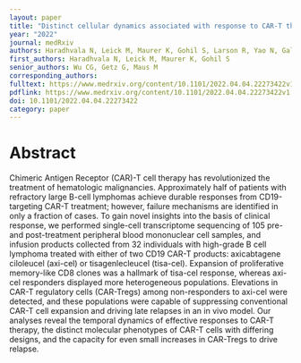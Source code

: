 ```yaml
---
layout: paper
title: "Distinct cellular dynamics associated with response to CAR-T therapy for refractory B-cell lymphoma"
year: "2022"
journal: medRxiv
authors: Haradhvala N, Leick M, Maurer K, Gohil S, Larson R, Yao N, Gallagher K, Katsis K, Frigault M, Southard J, Li S, Kann M, Silva H, Jan M, Rhrissorrakrai K, Utro F, Levovitz C, Jacobs R, Slowik K, Danysh B, Livak K, Parida L, Ferry J, Jacobson C, Wu CJ, Getz G, Maus M
first_authors: Haradhvala N, Leick M, Maurer K, Gohil S
senior_authors: Wu CG, Getz G, Maus M
corresponding_authors: 
fulltext: https://www.medrxiv.org/content/10.1101/2022.04.04.22273422v1
pdflink: https://www.medrxiv.org/content/10.1101/2022.04.04.22273422v1.full.pdf
doi: 10.1101/2022.04.04.22273422
category: paper
---
```



# Abstract

Chimeric Antigen Receptor (CAR)-T cell therapy has revolutionized the treatment of hematologic malignancies. Approximately half of patients with refractory large B-cell lymphomas achieve durable responses from CD19-targeting CAR-T treatment; however, failure mechanisms are identified in only a fraction of cases. To gain novel insights into the basis of clinical response, we performed single-cell transcriptome sequencing of 105 pre- and post-treatment peripheral blood mononuclear cell samples, and infusion products collected from 32 individuals with high-grade B cell lymphoma treated with either of two CD19 CAR-T products: axicabtagene ciloleucel (axi-cel) or tisagenlecleucel (tisa-cel). Expansion of proliferative memory-like CD8 clones was a hallmark of tisa-cel response, whereas axi-cel responders displayed more heterogeneous populations. Elevations in CAR-T regulatory cells (CAR-Tregs) among non-responders to axi-cel were detected, and these populations were capable of suppressing conventional CAR-T cell expansion and driving late relapses in an in vivo model. Our analyses reveal the temporal dynamics of effective responses to CAR-T therapy, the distinct molecular phenotypes of CAR-T cells with differing designs, and the capacity for even small increases in CAR-Tregs to drive relapse.



